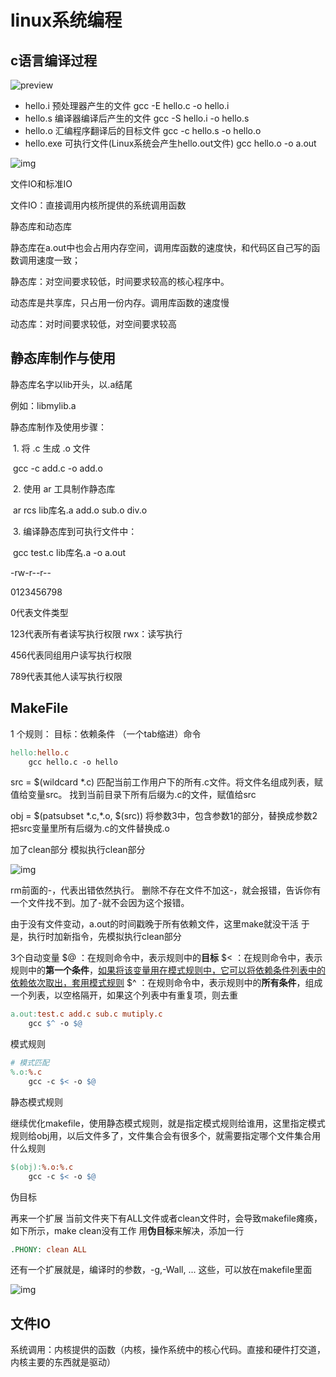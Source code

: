 # linux系统编程



## c语言编译过程



![preview](https://s2.loli.net/2022/09/19/jX4QsTJ1iVgCfYF.jpg)

- hello.i 预处理器产生的文件     gcc -E hello.c -o hello.i
- hello.s 编译器编译后产生的文件     gcc -S hello.i -o hello.s
- hello.o 汇编程序翻译后的目标文件   gcc -c hello.s -o hello.o
- hello.exe 可执行文件(Linux系统会产生hello.out文件)    gcc hello.o -o a.out

![img](https://s2.loli.net/2022/09/19/wXaI7vfEgmpehUB.jpg)



文件IO和标准IO

文件IO：直接调用内核所提供的系统调用函数





静态库和动态库

静态库在a.out中也会占用内存空间，调用库函数的速度快，和代码区自己写的函数调用速度一致；

静态库：对空间要求较低，时间要求较高的核心程序中。

动态库是共享库，只占用一份内存。调用库函数的速度慢

动态库：对时间要求较低，对空间要求较高



## 静态库制作与使用 

静态库名字以lib开头，以.a结尾

例如：libmylib.a



静态库制作及使用步骤：

​	1. 将 .c 生成 .o 文件

​		gcc -c add.c -o add.o

​	2. 使用 ar 工具制作静态库

​		ar rcs  lib库名.a  add.o sub.o div.o

​	3. 编译静态库到可执行文件中：

​		gcc test.c lib库名.a -o a.out





-rw-r--r--

0123456798

0代表文件类型

123代表所有者读写执行权限     rwx：读写执行

456代表同组用户读写执行权限

789代表其他人读写执行权限







## MakeFile



1 个规则：
目标：依赖条件
	（一个tab缩进）命令

```makefile
hello:hello.c
	gcc hello.c -o hello
```

src = $(wildcard *.c)
匹配当前工作用户下的所有.c文件。将文件名组成列表，赋值给变量src。
找到当前目录下所有后缀为.c的文件，赋值给src

obj = \$(patsubset \*.c,\*.o, $(src))
将参数3中，包含参数1的部分，替换成参数2
把src变量里所有后缀为.c的文件替换成.o

加了clean部分
模拟执行clean部分

![img](https://s2.loli.net/2022/09/17/QYpLWwjEfdnND2T.png)

rm前面的-，代表出错依然执行。
删除不存在文件不加这-，就会报错，告诉你有一个文件找不到。加了-就不会因为这个报错。

由于没有文件变动，a.out的时间戳晚于所有依赖文件，这里make就没干活
于是，执行时加新指令，先模拟执行clean部分





3个自动变量
\$@ ：在规则命令中，表示规则中的**目标**
\$< ：在规则命令中，表示规则中的**第一个条件**，<u>如果将该变量用在模式规则中，它可以将依赖条件列表中的依赖依次取出，套用模式规则</u>
$^ ：在规则命令中，表示规则中的**所有条件**，组成一个列表，以空格隔开，如果这个列表中有重复项，则去重

```makefile
a.out:test.c add.c sub.c mutiply.c
	gcc $^ -o $@
```

模式规则

```makefile
# 模式匹配
%.o:%.c
	gcc -c $< -o $@
```



静态模式规则

继续优化makefile，使用静态模式规则，就是指定模式规则给谁用，这里指定模式规则给obj用，以后文件多了，文件集合会有很多个，就需要指定哪个文件集合用什么规则

```makefile
$(obj):%.o:%.c
	gcc -c $< -o $@
```



伪目标

再来一个扩展
当前文件夹下有ALL文件或者clean文件时，会导致makefile瘫痪，如下所示，make clean没有工作
用**伪目标**来解决，添加一行   

```makefile
.PHONY: clean ALL
```





还有一个扩展就是，编译时的参数，-g,-Wall, ... 这些，可以放在makefile里面

![img](https://s2.loli.net/2022/09/17/Y4k7xdtghrW2noc.png)





## 文件IO



系统调用：内核提供的函数（内核，操作系统中的核心代码。直接和硬件打交道，内核主要的东西就是驱动）





